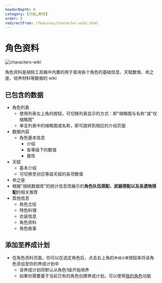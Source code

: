```yaml
---
headerDepth: 0
category: [功能,教程]
order: 8
redirectFrom: /features/character-wiki.html
---
```


# 角色资料

![characters-wiki](https://img.alicdn.com/imgextra/i3/1797064093/O1CN017m1hd11g6dtvZP5UA_!!1797064093.png)

角色资料是胡桃工具箱中内置的用于查询各个角色的基础信息、天赋数值、命之座、培养材料等数据的 wiki

## 已包含的数据
- 角色列表
    - 使用列表左上角的按钮，可切换列表显示的方式：即"缩略图与名称"或"仅缩略图"
    - 单击列表中的缩略图或名称，即可跳转到相应的介绍页面
- 数据内容
  - 角色基本信息
    - 介绍
    - 各等级下的数值
    - 属性
- 天赋
  - 基本介绍
  - 可切换至对应等级天赋的各项数值
- 命之座     
- 根据"胡桃数据库"的统计信息而展示的**角色队伍搭配、武器搭配以及圣遗物搭配**的相关推荐
- 其他信息
  - 角色立绘
  - 特色料理
  - 衣装信息
  - 角色资料
  - 角色故事

## 添加至养成计划
- 在角色资料页面，你可以在选定角色后，点击右上角的`养成计算`按钮来将该角色添加至你的养成计划中
  - 该养成计划将默认从角色1级开始培养
  - 如果你需要基于当前已有的角色创建养成计划，可以使用[我的角色](character-data.md)功能